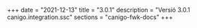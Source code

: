 +++
date        = "2021-12-13"
title       = "3.0.1"
description = "Versió 3.0.1 canigo.integration.ssc"
sections    = "canigo-fwk-docs"
+++